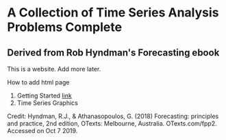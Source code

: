 # A Collection of Time Series Analysis Problems Complete
## Derived from Rob Hyndman's Forecasting ebook
This is a website. Add more later. 

How to add html page

1. Getting Started 
[link](https://raw.githubusercontent.com/pateld1/TimeSeriesAnalysis/master/Chapter%201%20-%20Getting%20Started/Chapter-1%20-%20Getting-Started.md)
1. Time Series Graphics



Credit: Hyndman, R.J., & Athanasopoulos, G. (2018) Forecasting: principles and practice, 2nd edition, OTexts: Melbourne, Australia. OTexts.com/fpp2. Accessed on Oct 7 2019.
